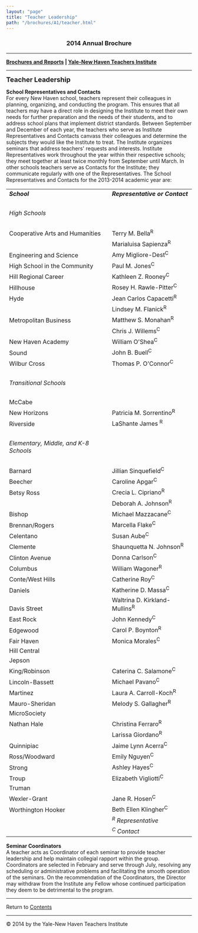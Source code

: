 ```yaml
---
layout: "page"
title: "Teacher Leadership"
path: "/brochures/A1/teacher.html"
---
```

<main>
<title>Teacher Leadership</title>
<h3 align="center">2014 Annual Brochure</h3> 
<hr/>
<b><a href="..\">Brochures and Reports</a>
| <a href="..\..\">Yale-New Haven Teachers Institute</a></b>
<hr/>
<font size="4"><b>Teacher Leadership</b></font>
<p>
<b>School Representatives and Contacts</b>
<br/>
For every New Haven school, teachers represent their colleagues in planning, organizing, and conducting the program. This ensures that all teachers may have a direct role in designing the Institute to meet their own needs for further preparation and the needs of their students, and to address school plans that implement district standards. Between September and December of each year, the teachers who serve as Institute Representatives and Contacts canvass their colleagues and determine the subjects they would like the Institute to treat. The Institute organizes seminars that address teachers' requests and interests. Institute Representatives work throughout the year within their respective schools; they meet together at least twice monthly from September until March. In other schools teachers serve as Contacts for the Institute; they communicate regularly with one of the Representatives. The School Representatives and Contacts for the 2013-2014 academic year are: 
</p><p>
<table width="800">
<tbody><tr height="2em"><td valign="bottom"><b><i>School</i></b></td> <td valign="bottom"><b><i>Representative or Contact</i></b></td></tr>
<tr><td valign="bottom"> </td><td valign="bottom"> </td></tr>
<tr><td valign="bottom"><i>High Schools</i></td><td valign="bottom"> </td></tr>
<tr><td valign="bottom"> </td><td valign="bottom"> </td></tr>
<tr>
<td valign="bottom">Cooperative Arts and Humanities</td> 
<td valign="bottom">Terry M. Bella<sup>R</sup></td>
</tr>
<tr>
<td valign="bottom"> </td>
<td valign="bottom">Marialuisa Sapienza<sup>R</sup></td>
</tr>
<tr>
<td valign="bottom">Engineering and Science</td>
<td valign="bottom">Amy Migliore-Dest<sup>C</sup></td>
</tr>
<tr>
<td valign="bottom">High School in the Community</td>
<td valign="bottom">Paul M. Jones<sup>C</sup></td>
</tr>
<tr>
<td valign="bottom">Hill Regional Career</td>
<td valign="bottom">Kathleen Z. Rooney<sup>C</sup></td>
</tr>
<tr>
<td valign="bottom">Hillhouse</td>
<td valign="bottom">Rosey H. Rawle-Pitter<sup>C</sup></td>
</tr>
<tr>
<td valign="bottom">Hyde</td>
<td valign="bottom">Jean Carlos Capacetti<sup>R</sup></td> 
</tr>
<tr>
<td valign="bottom"> </td>
<td valign="bottom">Lindsey M. Flanick<sup>R</sup></td>
</tr>
<tr>
<td valign="bottom">Metropolitan Business</td>
<td valign="bottom">Matthew S. Monahan<sup>R</sup></td>
</tr>
<tr>
<td valign="bottom"> </td>
<td valign="bottom">Chris J. Willems<sup>C</sup></td>
</tr>
<tr>
<td valign="bottom">New Haven Academy</td> 
<td valign="bottom">William O'Shea<sup>C</sup></td>
</tr>
<tr>
<td valign="bottom">Sound</td> 
<td valign="bottom">John B. Buell<sup>C</sup></td>
</tr>
<tr>
<td valign="bottom">Wilbur Cross</td>
<td valign="bottom">Thomas P. O'Connor<sup>C</sup> 
</td>
</tr>
<tr><td valign="bottom"> </td><td valign="bottom"> </td></tr>
<tr><td valign="bottom"><i>Transitional Schools</i> </td><td valign="bottom"> </td> </tr>
<tr><td valign="bottom"> </td><td valign="bottom"> </td></tr>
<tr>
<td valign="bottom">McCabe</td> 
<td valign="bottom"><sup></sup></td>
</tr>
<tr>
<td valign="bottom">New Horizons</td> 
<td valign="bottom">Patricia M. Sorrentino<sup>R</sup></td>
</tr>
<tr>
<td valign="bottom">Riverside</td> 
<td valign="bottom">LaShante James <sup>R</sup> </td>
</tr>
<tr> <td valign="bottom"> </td><td valign="bottom"> </td></tr>
<tr><td valign="bottom"><i>Elementary, Middle, and K-8 Schools</i></td><td valign="bottom"> </td></tr>
<tr><td valign="bottom"> </td> <td valign="bottom"> </td> </tr>
<tr>
<td valign="bottom">Barnard</td>
<td valign="bottom">Jillian Sinquefield<sup>C</sup></td>
</tr>
<tr>
<td valign="bottom">Beecher</td> 
<td valign="bottom">Caroline Apgar<sup>C</sup></td>
</tr>
<tr>
<td valign="bottom">Betsy Ross</td> 
<td valign="bottom">Crecia L. Cipriano<sup>R</sup></td>
</tr>
<tr>
<td valign="bottom"> </td> 
<td valign="bottom">Deborah A. Johnson<sup>R</sup></td>
</tr>
<tr>
<td valign="bottom">Bishop</td> 
<td valign="bottom">Michael Mazzacane<sup>C</sup></td>
</tr>
<tr>
<td valign="bottom">Brennan/Rogers</td> 
<td valign="bottom">Marcella Flake<sup>C</sup></td>
</tr>
<tr>
<td valign="bottom">Celentano</td> 
<td valign="bottom">Susan Aube<sup>C</sup></td>
</tr>
<tr>
<td valign="bottom">Clemente</td> 
<td valign="bottom">Shaunquetta N. Johnson<sup>R</sup></td>
</tr>
<tr>
<td valign="bottom">Clinton Avenue</td> 
<td valign="bottom">Donna Carlson<sup>C</sup></td>
</tr>
<tr>
<td valign="bottom">Columbus</td> 
<td valign="bottom">William Wagoner<sup>R</sup></td>
</tr>
<tr>
<td valign="bottom">Conte/West Hills</td> 
<td valign="bottom">Catherine Roy<sup>C</sup></td>
</tr>
<tr>
<td valign="bottom">Daniels</td> 
<td valign="bottom">Katherine D. Massa<sup>C</sup></td>
</tr>
<tr>
<td valign="bottom">Davis Street</td> 
<td valign="bottom">Waltrina D. Kirkland-Mullins<sup>R</sup></td>
</tr>
<tr>
<td valign="bottom">East Rock</td> 
<td valign="bottom">John Kennedy<sup>C</sup></td>
</tr>
<tr>
<td valign="bottom">Edgewood</td> 
<td valign="bottom">Carol P. Boynton<sup>R</sup></td>
</tr>
<tr>
<td valign="bottom">Fair Haven</td> 
<td valign="bottom">Monica Morales<sup>C</sup></td>
</tr>
<tr>
<td valign="bottom">Hill Central</td> 
<td valign="bottom"><sup> </sup></td>
</tr>
<tr>
<td valign="bottom">Jepson</td> 
<td valign="bottom"><sup> </sup></td>
</tr>
<tr>
<td valign="bottom">King/Robinson</td>
<td valign="bottom">Caterina C. Salamone<sup>C</sup></td>
</tr>
<tr>
<td valign="bottom">Lincoln-Bassett</td> 
<td valign="bottom">Michael Pavano<sup>C</sup></td>
</tr>
<tr>
<td valign="bottom">Martinez</td> 
<td valign="bottom">Laura A. Carroll-Koch<sup>R</sup></td>
</tr>
<tr>
<td valign="bottom">Mauro-Sheridan</td>
<td valign="bottom">Melody S. Gallagher<sup>R</sup></td>
</tr>
<tr>
<td valign="bottom">MicroSociety</td> 
<td valign="bottom"><sup>   </sup></td>
</tr>
<tr>
<td valign="bottom">Nathan Hale</td> 
<td valign="bottom">Christina Ferraro<sup>R</sup></td>
</tr>
<tr>
<td valign="bottom">   </td> 
<td valign="bottom">Larissa Giordano<sup>R</sup></td>
</tr>
<tr>
<td valign="bottom">Quinnipiac</td> 
<td valign="bottom">Jaime Lynn Acerra<sup>C</sup></td>
</tr>
<tr>
<td valign="bottom">Ross/Woodward</td> 
<td valign="bottom">Emily Nguyen<sup>C</sup></td>
</tr>
<tr>
<td valign="bottom">Strong</td> 
<td valign="bottom">Ashley Hayes<sup>C</sup></td>
</tr>
<tr>
<td valign="bottom">Troup</td> 
<td valign="bottom">Elizabeth Vigliotti<sup>C</sup></td>
</tr>
<tr>
<td valign="bottom">Truman</td> 
<td valign="bottom"><sup> </sup></td>
</tr>
<tr>
<td valign="bottom">Wexler-Grant</td> 
<td valign="bottom">Jane R. Hosen<sup>C</sup></td>
</tr>
<tr>
<td valign="bottom">Worthington Hooker</td> 
<td valign="bottom">Beth Ellen Klingher<sup>C</sup></td>
</tr>
<tr><td valign="bottom"> </td> <td valign="bottom"><i><sup>R</sup> Representative</i></td></tr>
<tr><td valign="bottom"> </td> <td valign="bottom"><i><sup>C</sup> Contact</i></td></tr>
</tbody></table>
</p><p>
<b>Seminar Coordinators</b><br/> 
A teacher acts as Coordinator of each seminar to provide teacher leadership and help maintain collegial rapport within the group. Coordinators are selected in February and serve through July, resolving any scheduling or administrative problems and facilitating the smooth operation of the seminars. On the recommendation of the Coordinators, the Director may withdraw from the Institute any Fellow whose continued participation they deem to be detrimental to the program.</p>
<hr/>
<a align="left">Return to </a><a href="index.html">Contents</a>
<hr/>
© 2014 by the Yale-New Haven Teachers Institute
</main>